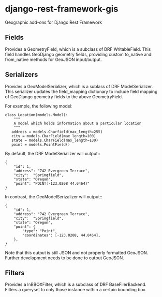 django-rest-framework-gis
=========================

Geographic add-ons for Django Rest Framework

Fields
------

Provides a GeometryField, which is a subclass of DRF WritableField. 
This field handles GeoDjango geometry fields, providing custom to_native 
and from_native methods for GeoJSON input/output.

Serializers
-----------

Provides a GeoModelSerializer, which is a sublass of DRF ModelSerializer.
This serializer updates the field_mapping dictionary to include
field mapping of GeoDjango geometry fields to the above GeometryField.

For example, the following model:

    class Location(models.Model):
        """
        A model which holds information about a particular location
        """
       address = models.Charfield(max_length=255)
       city = models.CharField(max_length=100)
       state = models.CharField(max_length=100)
       point = models.PointField()

By default, the DRF ModelSerializer will output::

    {
        "id": 1, 
        "address": "742 Evergreen Terrace", 
        "city":  "Springfield", 
        "state": "Oregon",
        "point": "POINT(-123.0208 44.0464)" 
    }

In contrast, the GeoModelSerizalizer will output::

    {
        "id": 1, 
        "address": "742 Evergreen Terrace", 
        "city":  "Springfield", 
        "state": "Oregon",
        "point": {
            "type": "Point",
            "coordinates": [-123.0208, 44.0464],
        },
    }

Note that this output is still JSON and not properly formatted GeoJSON.
Further development needs to be done to output GeoJSON. 


Filters
-------

Provides a InBBOXFilter, which is a subclass of DRF BaseFilerBackend.
Filters a queryset to only those instance within a certain bounding box.

